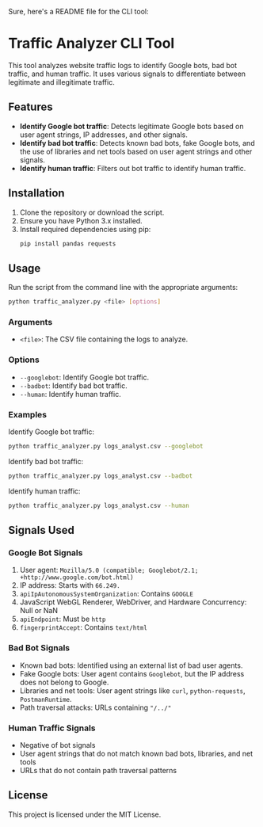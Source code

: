 Sure, here's a README file for the CLI tool:


# Traffic Analyzer CLI Tool

This tool analyzes website traffic logs to identify Google bots, bad bot traffic, and human traffic. It uses various signals to differentiate between legitimate and illegitimate traffic.

## Features

- **Identify Google bot traffic**: Detects legitimate Google bots based on user agent strings, IP addresses, and other signals.
- **Identify bad bot traffic**: Detects known bad bots, fake Google bots, and the use of libraries and net tools based on user agent strings and other signals.
- **Identify human traffic**: Filters out bot traffic to identify human traffic.

## Installation

1. Clone the repository or download the script.
2. Ensure you have Python 3.x installed.
3. Install required dependencies using pip:
    ```sh
    pip install pandas requests
    ```

## Usage

Run the script from the command line with the appropriate arguments:

```sh
python traffic_analyzer.py <file> [options]
```

### Arguments

- `<file>`: The CSV file containing the logs to analyze.

### Options

- `--googlebot`: Identify Google bot traffic.
- `--badbot`: Identify bad bot traffic.
- `--human`: Identify human traffic.

### Examples

Identify Google bot traffic:

```sh
python traffic_analyzer.py logs_analyst.csv --googlebot
```

Identify bad bot traffic:

```sh
python traffic_analyzer.py logs_analyst.csv --badbot
```

Identify human traffic:

```sh
python traffic_analyzer.py logs_analyst.csv --human
```

## Signals Used

### Google Bot Signals

1. User agent: `Mozilla/5.0 (compatible; Googlebot/2.1; +http://www.google.com/bot.html)`
2. IP address: Starts with `66.249.`
3. `apiIpAutonomousSystemOrganization`: Contains `GOOGLE`
4. JavaScript WebGL Renderer, WebDriver, and Hardware Concurrency: Null or NaN
5. `apiEndpoint`: Must be `http`
6. `fingerprintAccept`: Contains `text/html`

### Bad Bot Signals

- Known bad bots: Identified using an external list of bad user agents.
- Fake Google bots: User agent contains `Googlebot`, but the IP address does not belong to Google.
- Libraries and net tools: User agent strings like `curl`, `python-requests`, `PostmanRuntime`.
- Path traversal attacks: URLs containing `"/../"`

### Human Traffic Signals

- Negative of bot signals
- User agent strings that do not match known bad bots, libraries, and net tools
- URLs that do not contain path traversal patterns

## License

This project is licensed under the MIT License.
